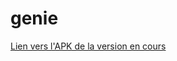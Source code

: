 # genie

[Lien vers l'APK de la version en cours](https://drive.google.com/open?id=1a16ghlioj9rSt0IqgbXDNp8Bx05h2dJf)
